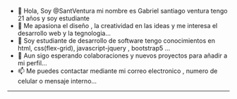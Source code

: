 - 👋 Hola, Soy @SantVentura mi nombre es Gabriel santiago ventura tengo 21 años y soy estudiante
- 👀 Me apasiona el diseño , la creatividad en las ideas y me interesa el desarrollo web y la tegnologia...
- 🌱 Soy estudiante de desarrollo de software tengo conocimientos en html, css(flex-grid), javascript-jquery , bootstrap5  ...
- 💞️ Aun sigo esperando colaboraciones y nuevos proyectos para añadir a mi perfil...
- 📫 Me puedes contactar mediante mi correo electronico , numero de celular o mensaje interno...

--------------------------------------------------------------------------------------------------------------------------------
